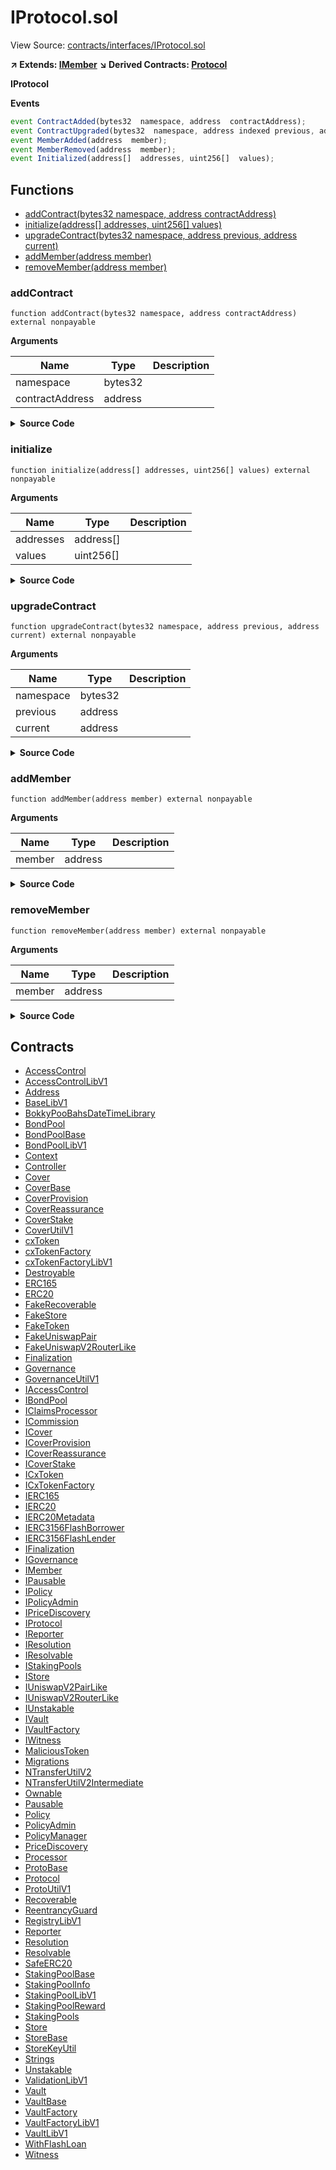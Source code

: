 # IProtocol.sol

View Source: [contracts/interfaces/IProtocol.sol](../contracts/interfaces/IProtocol.sol)

**↗ Extends: [IMember](IMember.md)**
**↘ Derived Contracts: [Protocol](Protocol.md)**

**IProtocol**

**Events**

```js
event ContractAdded(bytes32  namespace, address  contractAddress);
event ContractUpgraded(bytes32  namespace, address indexed previous, address indexed current);
event MemberAdded(address  member);
event MemberRemoved(address  member);
event Initialized(address[]  addresses, uint256[]  values);
```

## Functions

- [addContract(bytes32 namespace, address contractAddress)](#addcontract)
- [initialize(address[] addresses, uint256[] values)](#initialize)
- [upgradeContract(bytes32 namespace, address previous, address current)](#upgradecontract)
- [addMember(address member)](#addmember)
- [removeMember(address member)](#removemember)

### addContract

```solidity
function addContract(bytes32 namespace, address contractAddress) external nonpayable
```

**Arguments**

| Name        | Type           | Description  |
| ------------- |------------- | -----|
| namespace | bytes32 |  | 
| contractAddress | address |  | 

<details>
	<summary><strong>Source Code</strong></summary>

```javascript
function addContract(bytes32 namespace, address contractAddress) external;
```
</details>

### initialize

```solidity
function initialize(address[] addresses, uint256[] values) external nonpayable
```

**Arguments**

| Name        | Type           | Description  |
| ------------- |------------- | -----|
| addresses | address[] |  | 
| values | uint256[] |  | 

<details>
	<summary><strong>Source Code</strong></summary>

```javascript
function initialize(address[] memory addresses, uint256[] memory values) external;
```
</details>

### upgradeContract

```solidity
function upgradeContract(bytes32 namespace, address previous, address current) external nonpayable
```

**Arguments**

| Name        | Type           | Description  |
| ------------- |------------- | -----|
| namespace | bytes32 |  | 
| previous | address |  | 
| current | address |  | 

<details>
	<summary><strong>Source Code</strong></summary>

```javascript
function upgradeContract(
    bytes32 namespace,
    address previous,
    address current
  ) external;
```
</details>

### addMember

```solidity
function addMember(address member) external nonpayable
```

**Arguments**

| Name        | Type           | Description  |
| ------------- |------------- | -----|
| member | address |  | 

<details>
	<summary><strong>Source Code</strong></summary>

```javascript
function addMember(address member) external;
```
</details>

### removeMember

```solidity
function removeMember(address member) external nonpayable
```

**Arguments**

| Name        | Type           | Description  |
| ------------- |------------- | -----|
| member | address |  | 

<details>
	<summary><strong>Source Code</strong></summary>

```javascript
function removeMember(address member) external;
```
</details>

## Contracts

* [AccessControl](AccessControl.md)
* [AccessControlLibV1](AccessControlLibV1.md)
* [Address](Address.md)
* [BaseLibV1](BaseLibV1.md)
* [BokkyPooBahsDateTimeLibrary](BokkyPooBahsDateTimeLibrary.md)
* [BondPool](BondPool.md)
* [BondPoolBase](BondPoolBase.md)
* [BondPoolLibV1](BondPoolLibV1.md)
* [Context](Context.md)
* [Controller](Controller.md)
* [Cover](Cover.md)
* [CoverBase](CoverBase.md)
* [CoverProvision](CoverProvision.md)
* [CoverReassurance](CoverReassurance.md)
* [CoverStake](CoverStake.md)
* [CoverUtilV1](CoverUtilV1.md)
* [cxToken](cxToken.md)
* [cxTokenFactory](cxTokenFactory.md)
* [cxTokenFactoryLibV1](cxTokenFactoryLibV1.md)
* [Destroyable](Destroyable.md)
* [ERC165](ERC165.md)
* [ERC20](ERC20.md)
* [FakeRecoverable](FakeRecoverable.md)
* [FakeStore](FakeStore.md)
* [FakeToken](FakeToken.md)
* [FakeUniswapPair](FakeUniswapPair.md)
* [FakeUniswapV2RouterLike](FakeUniswapV2RouterLike.md)
* [Finalization](Finalization.md)
* [Governance](Governance.md)
* [GovernanceUtilV1](GovernanceUtilV1.md)
* [IAccessControl](IAccessControl.md)
* [IBondPool](IBondPool.md)
* [IClaimsProcessor](IClaimsProcessor.md)
* [ICommission](ICommission.md)
* [ICover](ICover.md)
* [ICoverProvision](ICoverProvision.md)
* [ICoverReassurance](ICoverReassurance.md)
* [ICoverStake](ICoverStake.md)
* [ICxToken](ICxToken.md)
* [ICxTokenFactory](ICxTokenFactory.md)
* [IERC165](IERC165.md)
* [IERC20](IERC20.md)
* [IERC20Metadata](IERC20Metadata.md)
* [IERC3156FlashBorrower](IERC3156FlashBorrower.md)
* [IERC3156FlashLender](IERC3156FlashLender.md)
* [IFinalization](IFinalization.md)
* [IGovernance](IGovernance.md)
* [IMember](IMember.md)
* [IPausable](IPausable.md)
* [IPolicy](IPolicy.md)
* [IPolicyAdmin](IPolicyAdmin.md)
* [IPriceDiscovery](IPriceDiscovery.md)
* [IProtocol](IProtocol.md)
* [IReporter](IReporter.md)
* [IResolution](IResolution.md)
* [IResolvable](IResolvable.md)
* [IStakingPools](IStakingPools.md)
* [IStore](IStore.md)
* [IUniswapV2PairLike](IUniswapV2PairLike.md)
* [IUniswapV2RouterLike](IUniswapV2RouterLike.md)
* [IUnstakable](IUnstakable.md)
* [IVault](IVault.md)
* [IVaultFactory](IVaultFactory.md)
* [IWitness](IWitness.md)
* [MaliciousToken](MaliciousToken.md)
* [Migrations](Migrations.md)
* [NTransferUtilV2](NTransferUtilV2.md)
* [NTransferUtilV2Intermediate](NTransferUtilV2Intermediate.md)
* [Ownable](Ownable.md)
* [Pausable](Pausable.md)
* [Policy](Policy.md)
* [PolicyAdmin](PolicyAdmin.md)
* [PolicyManager](PolicyManager.md)
* [PriceDiscovery](PriceDiscovery.md)
* [Processor](Processor.md)
* [ProtoBase](ProtoBase.md)
* [Protocol](Protocol.md)
* [ProtoUtilV1](ProtoUtilV1.md)
* [Recoverable](Recoverable.md)
* [ReentrancyGuard](ReentrancyGuard.md)
* [RegistryLibV1](RegistryLibV1.md)
* [Reporter](Reporter.md)
* [Resolution](Resolution.md)
* [Resolvable](Resolvable.md)
* [SafeERC20](SafeERC20.md)
* [StakingPoolBase](StakingPoolBase.md)
* [StakingPoolInfo](StakingPoolInfo.md)
* [StakingPoolLibV1](StakingPoolLibV1.md)
* [StakingPoolReward](StakingPoolReward.md)
* [StakingPools](StakingPools.md)
* [Store](Store.md)
* [StoreBase](StoreBase.md)
* [StoreKeyUtil](StoreKeyUtil.md)
* [Strings](Strings.md)
* [Unstakable](Unstakable.md)
* [ValidationLibV1](ValidationLibV1.md)
* [Vault](Vault.md)
* [VaultBase](VaultBase.md)
* [VaultFactory](VaultFactory.md)
* [VaultFactoryLibV1](VaultFactoryLibV1.md)
* [VaultLibV1](VaultLibV1.md)
* [WithFlashLoan](WithFlashLoan.md)
* [Witness](Witness.md)
